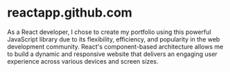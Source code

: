 # reactapp.github.com
As a React developer, I chose to create my portfolio using this powerful JavaScript library due to its flexibility, efficiency, and popularity in the web development community. React's component-based architecture allows me to build a dynamic and responsive website that delivers an engaging user experience across various devices and screen sizes.

